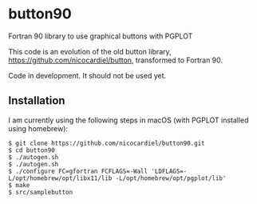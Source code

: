 # button90
Fortran 90 library to use graphical buttons with PGPLOT

This code is an evolution of the old button library,
https://github.com/nicocardiel/button,
transformed to Fortran 90.

Code in development. It should not be used yet.

## Installation

I am currently using the following steps in macOS (with PGPLOT installed using
homebrew):
```shell
$ git clone https://github.com/nicocardiel/button90.git
$ cd button90
$ ./autogen.sh
$ ./autogen.sh
$ ./configure FC=gfortran FCFLAGS=-Wall 'LDFLAGS=-L/opt/homebrew/opt/libx11/lib -L/opt/homebrew/opt/pgplot/lib'
$ make
$ src/samplebutton
```
